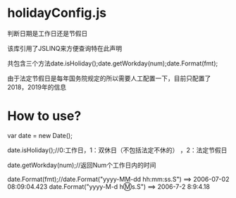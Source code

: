 # holidayConfig.js
判断日期是工作日还是节假日

该库引用了JSLINQ来方便查询特在此声明

共包含三个方法date.isHoliday();date.getWorkday(num);date.Format(fmt);

由于法定节假日是每年国务院规定的所以需要人工配置一下，目前只配置了2018，2019年的信息

# How to use?

var date = new Date();

date.isHoliday();//0:工作日，1：双休日（不包括法定不休的） ，2：法定节假日

date.getWorkday(num);//返回Num个工作日内的时间

date.Format(fmt);//date.Format("yyyy-MM-dd hh:mm:ss.S") ==> 2006-07-02 08:09:04.423   date.Format("yyyy-M-d h:m:s.S")      ==> 2006-7-2 8:9:4.18
